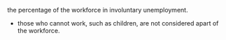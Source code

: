 the percentage of the workforce in involuntary unemployment.
- those who cannot work, such as children, are not considered apart of the workforce.